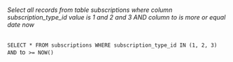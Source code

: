 ###### Select all records from table *subscriptions* where column *subscription_type_id* value is 1 and 2 and 3 AND column *to* is more or equal date now

`SELECT * FROM subscriptions WHERE subscription_type_id IN (1, 2, 3) AND `to` >= NOW()`

